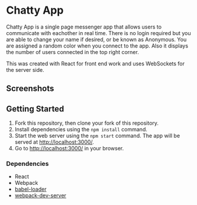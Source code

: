 # Chatty App
Chatty App is a single page messenger app that allows users to communicate with eachother in real time. There is no login required but you are able to change your name if desired, or be known as Anonymous. You are assigned a random color when you connect to the app. Also it displays the number of users connected in the top right corner.

This was created with React for front end work and uses WebSockets for the server side.

## Screenshots



## Getting Started

1. Fork this repository, then clone your fork of this repository.
2. Install dependencies using the `npm install` command.
3. Start the web server using the `npm start` command. The app will be served at <http://localhost:3000/>.
4. Go to <http://localhost:3000/> in your browser.


### Dependencies

* React
* Webpack
* [babel-loader](https://github.com/babel/babel-loader)
* [webpack-dev-server](https://github.com/webpack/webpack-dev-server)
